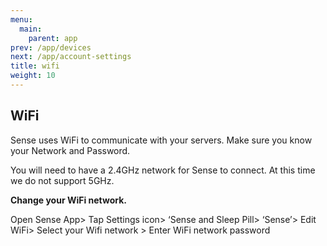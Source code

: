 ```yaml
---
menu:
  main:
    parent: app
prev: /app/devices
next: /app/account-settings
title: wifi
weight: 10
---
```


## WiFi


Sense uses WiFi to communicate with your servers. Make sure you know your Network and Password.


You will need to have a 2.4GHz network for Sense to connect. At this time we do not support 5GHz.



**Change your WiFi network.**

Open Sense App> Tap Settings icon> ‘Sense and Sleep Pill> ‘Sense’> Edit WiFi> Select your Wifi network > Enter WiFi network password

